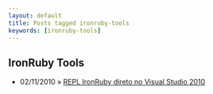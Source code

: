 ```yaml
---
layout: default
title: Posts tagged ironruby-tools
keywords: [ironruby-tools]
---
```

<h2 class="category">IronRuby Tools</h2>
<ul class="posts">
<li>
<p>
<span class="date">02/11/2010</span> &raquo;
<a href="/blog/repl-ironruby-direto-no-visual-studio-2010">REPL IronRuby direto no Visual Studio 2010</a>
</p>
</li>
</ul>
